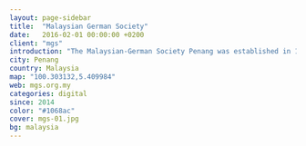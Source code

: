 ```yaml
---
layout: page-sidebar
title:  "Malaysian German Society"
date:   2016-02-01 00:00:00 +0200
client: "mgs"
introduction: "The Malaysian-German Society Penang was established in 1962 by a handful of dedicated and far-sighted Malaysians and Germans residing in Penang. Over the years it has gained the respect and support of the State Government of Penang. Through its activities the Society has built up good Malaysian-German relations."
city: Penang
country: Malaysia
map: "100.303132,5.409984"
web: mgs.org.my
categories: digital
since: 2014
color: "#1068ac"
cover: mgs-01.jpg
bg: malaysia
---
```

